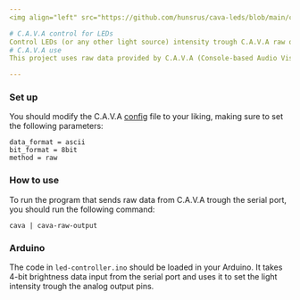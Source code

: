 ```yaml
---
<img align="left" src="https://github.com/hunsrus/cava-leds/blob/main/cava-led.png" width="156px">

# C.A.V.A control for LEDs
Control LEDs (or any other light source) intensity trough C.A.V.A raw output and Arduino.
# C.A.V.A use
This project uses raw data provided by C.A.V.A (Console-based Audio Visualizer for ALSA). Follow the documentation in the C.A.V.A project [GitHub page](https://github.com/karlstav/cava) to understand and install it.

---
```

### Set up
You should modify the C.A.V.A [config](https://github.com/karlstav/cava/blob/master/example_files/config) file to your liking, making sure to set the following parameters:
```
data_format = ascii
bit_format = 8bit
method = raw
```
### How to use
To run the program that sends raw data from C.A.V.A trough the serial port, you should run the following command:
```
cava | cava-raw-output
```
### Arduino
The code in `led-controller.ino` should be loaded in your Arduino. It takes 4-bit brightness data input from the serial port and uses it to set the light intensity trough the analog output pins.
